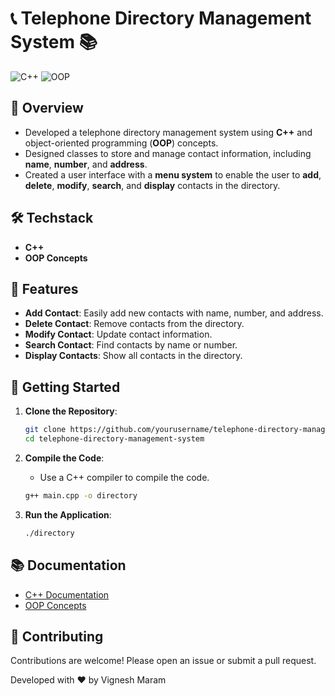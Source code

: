 # 📞 Telephone Directory Management System 📚

![C++](https://img.shields.io/badge/C++-Programming-blue)
![OOP](https://img.shields.io/badge/OOP-Concepts-orange)

## 📜 Overview

- Developed a telephone directory management system using **C++** and object-oriented programming (**OOP**) concepts.
- Designed classes to store and manage contact information, including **name**, **number**, and **address**.
- Created a user interface with a **menu system** to enable the user to **add**, **delete**, **modify**, **search**, and **display** contacts in the directory.

## 🛠️ Techstack

- **C++**
- **OOP Concepts**

## 🧩 Features

- **Add Contact**: Easily add new contacts with name, number, and address.
- **Delete Contact**: Remove contacts from the directory.
- **Modify Contact**: Update contact information.
- **Search Contact**: Find contacts by name or number.
- **Display Contacts**: Show all contacts in the directory.

## 🚀 Getting Started

1. **Clone the Repository**:
    ```sh
    git clone https://github.com/yourusername/telephone-directory-management-system.git
    cd telephone-directory-management-system
    ```

2. **Compile the Code**:
    - Use a C++ compiler to compile the code.
    ```sh
    g++ main.cpp -o directory
    ```

3. **Run the Application**:
    ```sh
    ./directory
    ```
    
## 📚 Documentation

- [C++ Documentation](https://cplusplus.com/doc/)
- [OOP Concepts](https://en.wikipedia.org/wiki/Object-oriented_programming)

## 🤝 Contributing

Contributions are welcome! Please open an issue or submit a pull request.


Developed with ❤️ by Vignesh Maram

